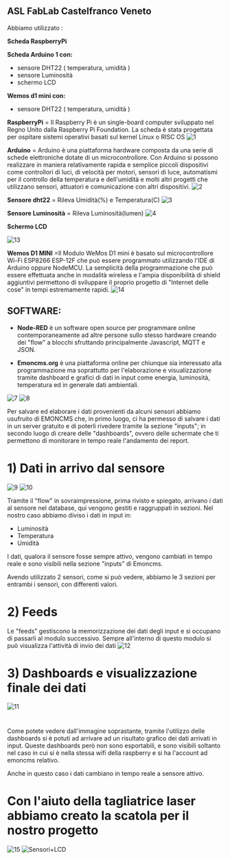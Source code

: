 
## ASL FabLab Castelfranco Veneto

Abbiamo utilizzato :   
  
  
  **Scheda RaspberryPi**
  
  
  **Scheda Arduino 1 con:**                      

-  sensore DHT22 ( temperatura, umidità )
-  sensore Luminosità
-  schermo LCD

  **Wemos d1 mini con:**                                   

- sensore DHT22 ( temperatura, umidità )




**RaspberryPi** = Il Raspberry Pi è un single-board computer sviluppato nel Regno Unito dalla Raspberry Pi Foundation. La scheda è stata progettata per ospitare sistemi operativi basati sul kernel Linux  o RISC OS
![1](/IMAGE/1.jpg)





**Arduino** = Arduino è una piattaforma hardware composta da una serie di schede elettroniche dotate di un microcontrollore. Con Arduino si possono realizzare in maniera relativamente rapida e semplice piccoli dispositivi come controllori di luci, di velocità per motori, sensori di luce, automatismi per il controllo della temperatura e dell&#39;umidità e molti altri progetti che utilizzano sensori, attuatori e comunicazione con altri dispositivi.
![2](/IMAGE/2.jpg)


**Sensore dht22** = Rileva Umidità(%) e Temperatura(C)
![3](/IMAGE/3.jpg)
                                                           
**Sensore Luminosità** = Rileva Luminosità(lumen)
![4](/IMAGE/4.jpg)

**Schermo LCD**


![13](/IMAGE/13.jpg)












**Wemos D1 MINI** =Il Modulo WeMos D1 mini è basato sul microcontrollore Wi-Fi ESP8266 ESP-12F che può essere programmato utilizzando l&#39;IDE di Arduino oppure NodeMCU. La semplicità della programmazione che può essere effettuata anche in modalità wireless e l&#39;ampia disponibilità di shield aggiuntivi permettono di sviluppare il proprio progetto di &quot;Internet delle cose&quot; in tempi estremamente rapidi.
![14](/IMAGE/14.jpg)






## **SOFTWARE:**

* **Node-RED** è un software open source per programmare online contemporaneamente ad altre persone sullo stesso hardware creando dei &quot;flow&quot; a blocchi sfruttando principalmente Javascript, MQTT e JSON.

* **Emoncms.org** è una piattaforma online  per chiunque sia interessato alla programmazione ma soprattutto per l&#39;elaborazione e visualizzazione tramite dashboard e grafici di dati in input come energia, luminosità, temperatura ed in generale dati ambientali.

![7](/IMAGE/7.png)
![8](/IMAGE/8.png)

Per salvare ed elaborare i dati provenienti da alcuni sensori abbiamo usufruito di EMONCMS che, in primo luogo, ci ha permesso di salvare i dati in un server gratuito e di poterli rivedere tramite la sezione &quot;inputs&quot;; in secondo luogo di creare delle &quot;dashboards&quot;, ovvero delle schermate che ti permettono di monitorare in tempo reale l&#39;andamento dei report.


# 1) Dati in arrivo dal sensore

![9](/IMAGE/9.png)
![10](/IMAGE/10.png)

Tramite il &quot;flow&quot; in sovraimpressione, prima rivisto e spiegato, arrivano i dati al sensore nel database, qui vengono gestiti e raggruppati in sezioni. Nel nostro caso abbiamo diviso i dati in input in:

* Luminosità
* Temperatura
* Umidità

I dati, qualora il sensore fosse sempre attivo, vengono cambiati in tempo reale e sono visibili nella sezione &quot;inputs&quot; di Emoncms.


Avendo utilizzato 2 sensori, come si può vedere, abbiamo le 3 sezioni per entrambi i sensori, con differenti valori.

#

# 2) Feeds





Le &quot;feeds&quot; gestiscono la memorizzazione dei dati degli input e si occupano di passarli al modulo successivo. Sempre all&#39;interno di questo modulo si può visualizza l&#39;attività di invio dei dati
![12](/IMAGE/12.png)

#  3) Dashboards e visualizzazione finale dei dati
![11](/IMAGE/11.png)
#

Come potete vedere dall&#39;immagine soprastante, tramite l&#39;utilizzo delle dashboards si è potuti ad arrivare ad un risultato grafico dei dati arrivati in input. Queste dashboards però non sono esportabili, e sono visibili soltanto nel caso in cui si è nella stessa wifi della raspberry e si ha l&#39;account ad emoncms relativo.

Anche in questo caso i dati cambiano in tempo reale a sensore attivo.

# Con l'aiuto della tagliatrice laser abbiamo creato la scatola per il nostro progetto
![15](/IMAGE/15.png)
![Sensori+LCD](/IMAGE/ProgettiScatola/Sensori+LCD.jpg)

